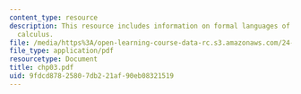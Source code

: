 ```yaml
---
content_type: resource
description: This resource includes information on formal languages of the sentential
  calculus.
file: /media/https%3A/open-learning-course-data-rc.s3.amazonaws.com/24-241-logic-i-fall-2005/9fdcd87825807db221af90eb08321519_chp03.pdf
file_type: application/pdf
resourcetype: Document
title: chp03.pdf
uid: 9fdcd878-2580-7db2-21af-90eb08321519
---
```

